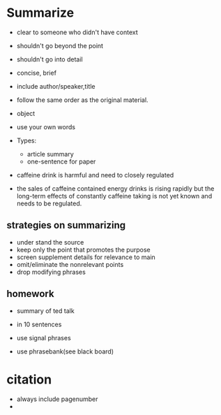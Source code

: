# Summarize

- clear to someone who didn't have context
- shouldn't go beyond the point
- shouldn't go into detail
- concise, brief
- include author/speaker,title
- follow the same order as the original material.
- object
- use your own words
- Types:
  - article summary
  - one-sentence for paper



- caffeine drink is harmful and need to closely regulated

-  the sales of  caffeine contained energy drinks is rising rapidly but the long-term effects of constantly caffeine taking is not yet known and needs to be regulated.

## strategies on summarizing 

- under stand the source
- keep only the point that promotes the purpose
- screen supplement details for relevance to main
- omit/eliminate the nonrelevant points
- drop modifying phrases 

## homework

- summary of ted talk

- in 10 sentences
- use signal phrases
- use phrasebank(see black board)

# citation

- always include pagenumber
- 



